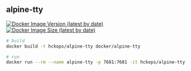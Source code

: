 ## alpine-tty

[![Docker Image Version (latest by date)][image-version]][repo-url]
[![Docker Image Size (latest by date)][image-size]][repo-url]

[image-version]: https://img.shields.io/docker/v/hckops/alpine-tty?sort=date&style=for-the-badge
[image-size]: https://img.shields.io/docker/image-size/hckops/alpine-tty?color=orange&sort=date&style=for-the-badge
[repo-url]: https://hub.docker.com/r/hckops/alpine-tty

```bash
# build
docker build -t hckops/alpine-tty docker/alpine-tty

# run
docker run --rm --name alpine-tty -p 7681:7681 -it hckops/alpine-tty
```
